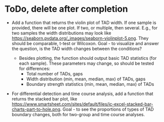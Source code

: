# ToDo, delete after completion

- Add a function that returns the violin plot of TAD width. If one sample is provided, there will be one plot. If two, or multiple, then several. E.g., for two samples the width distributions may look like https://seaborn.pydata.org/_images/seaborn-violinplot-5.png. They should be comparable, t-test or Wilcoxon. Goal - to visualize and answer the question, is the TAD width changes between the conditions?
    - Besides plotting, the function should output basic TAD statistics (for each sample). These parameters may change, so should be tested for differences:
        - Total number of TADs, gaps
        - Width distribution (min, mean, median, max) of TADs, gaps
        - Boundary strength statistics (min, mean, median, max) of TADs
 
 - For differential detection and time course analysis, add a function that returns the stacked bar plot, like https://www.smartsheet.com/sites/default/files/ic-excel-stacked-bar-charts-part-to-hole.png. Goal - to see the proportions of types of TAD boundary changes, both for two-group and time course analyses. 